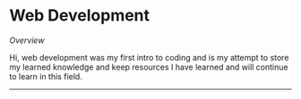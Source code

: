 # Web Development

*Overview*

Hi, web development was my first intro to coding and is my attempt to store my learned knowledge and keep resources I have learned and will continue to learn in this field.

---
